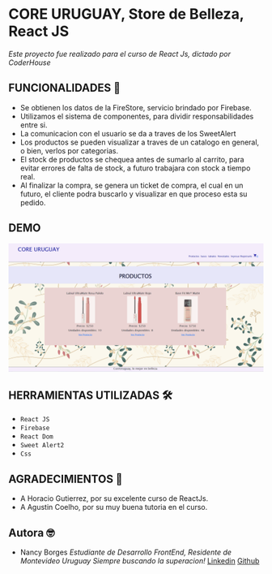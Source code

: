 # CORE URUGUAY, Store de Belleza, React JS

_Este proyecto fue realizado para el curso de React Js, dictado por CoderHouse_

## FUNCIONALIDADES 🚀

- Se obtienen los datos de la FireStore, servicio brindado por Firebase.
- Utilizamos el sistema de componentes, para dividir responsabilidades entre si.
- La comunicacion con el usuario se da a traves de los SweetAlert
- Los productos se pueden visualizar a traves de un catalogo en general, o bien, verlos por categorias.
- El stock de productos se chequea antes de sumarlo al carrito, para evitar errores de falta de stock, a futuro trabajara con stock a tiempo real.
- Al finalizar la compra, se genera un ticket de compra, el cual en un futuro, el cliente podra buscarlo y visualizar en que proceso esta su pedido.

## DEMO

<img src="./public/assets/Animation.gif" />

## HERRAMIENTAS UTILIZADAS 🛠️
- `React JS`
- `Firebase`
- `React Dom`
- `Sweet Alert2`
- `Css`
 
## AGRADECIMIENTOS 🎁
- A Horacio Gutierrez, por su excelente curso de ReactJs.
- A Agustin Coelho, por su muy buena tutoria en el curso. 

## Autora 🤓
- Nancy Borges
_Estudiante de Desarrollo FrontEnd, Residente de Montevideo Uruguay Siempre buscando la superacion!_
[Linkedin](https://www.linkedin.com/in/nancyborges3333)
[Github](https://github.com/NBorgesG)

